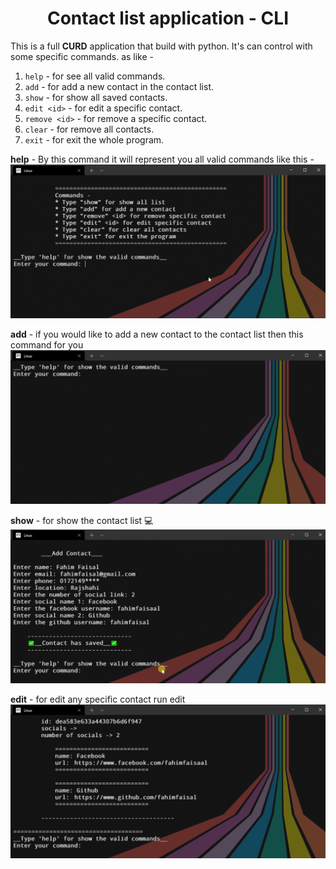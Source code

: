 <h1 align="center">Contact list application - CLI</h1>

This is a full **CURD** application that build with python. It's can control with some specific commands. as like -
1. `help` - for see all valid commands.
2. `add` - for add a new contact in the contact list.
3. `show` - for show all saved contacts.
4. `edit <id>` - for edit a specific contact.
5. `remove <id>` - for remove a specific contact.
6. `clear` - for remove all contacts.
7. `exit` - for exit the whole program.

**help** - By this command it will represent you all valid commands like this -
![help command](./asset/help-command.png)

**add** - if you would like to add a new contact to the contact list then this command for you
![help command](./asset/add.gif)

**show** - for show the contact list 💻
![help command](./asset/show.gif)

**edit** - for edit any specific contact run edit <contact id>
![help command](./asset/edit.gif)
